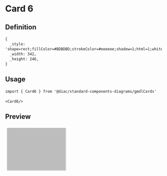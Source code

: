 # Card 6

## Definition

```
{
  _style: 'shape=rect;fillColor=#BDBDBD;strokeColor=#eeeeee;shadow=1;html=1;whiteSpace=wrap;',
  _width: 342,
  _height: 246,
}
```

## Usage

```
import { Card6 } from '@diac/standard-components-diagrams/gmdlCards'

<Card6/>
```

## Preview

<img src="./card-6.png" width="200"/>
